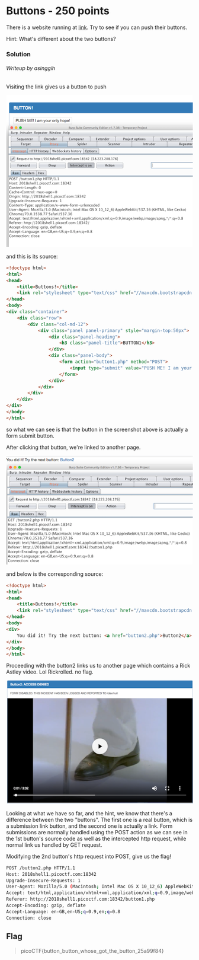 # Buttons - 250 points

There is a website running at [link](http://2018shell1.picoctf.com:18342). Try to see if you can push their buttons.

Hint: What's different about the two buttons?

### Solution
###### Writeup by asinggih

Visiting the link gives us a button to push

<p align="center">
	<img src="../screenshots/but_0.png">
</p>

and this is its source:
```html
<!doctype html>
<html>
<head>
    <title>Buttons!</title>
    <link rel="stylesheet" type="text/css" href="//maxcdn.bootstrapcdn.com/bootstrap/3.3.5/css/bootstrap.min.css">
</head>
<body>
<div class="container">
    <div class="row">
        <div class="col-md-12">
            <div class="panel panel-primary" style="margin-top:50px">
                <div class="panel-heading">
                    <h3 class="panel-title">BUTTON1</h3>
                </div>
                <div class="panel-body">
                    <form action="button1.php" method="POST">
                        <input type="submit" value="PUSH ME! I am your only hope!"/>
                    </form>
                </div>
            </div>
        </div>
    </div>
</div>
</body>
</html>
```
so what we can see is that the button in the screenshot above is actually a form submit button.

After clicking that button, we're linked to another page.

<p align="center">
	<img src="../screenshots/but_1.png">
</p>

and below is the corresponding source:

```html
<!doctype html>
<html>
<head>
    <title>Buttons!</title>
    <link rel="stylesheet" type="text/css" href="//maxcdn.bootstrapcdn.com/bootstrap/3.3.5/css/bootstrap.min.css">
</head>
<body>
<div>
    You did it! Try the next button: <a href="button2.php">Button2</a>
</div>
</body>
</html>
```

Proceeding with the button2 links us to another page which contains a Rick Astley video. Lol Rickrolled. no flag.

<p align="center">
    <img src="../screenshots/but_2.png">
</p>

Looking at what we have so far, and the hint, we know that there's a difference between the two "buttons". The first one is a real button, which is a submission link button, and the second one is actually a link. Form submissions are normally handled using the POST action as we can see in the 1st button's source code as well as the intercepted http request, while normal link us handled by GET request.

Modifying the 2nd button's http request into POST, give us the flag!
```sh
POST /button2.php HTTP/1.1
Host: 2018shell1.picoctf.com:18342
Upgrade-Insecure-Requests: 1
User-Agent: Mozilla/5.0 (Macintosh; Intel Mac OS X 10_12_6) AppleWebKit/537.36 (KHTML, like Gecko) Chrome/70.0.3538.102 Safari/537.36
Accept: text/html,application/xhtml+xml,application/xml;q=0.9,image/webp,image/apng,*/*;q=0.8
Referer: http://2018shell1.picoctf.com:18342/button1.php
Accept-Encoding: gzip, deflate
Accept-Language: en-GB,en-US;q=0.9,en;q=0.8
Connection: close
```

## Flag
>picoCTF{button_button_whose_got_the_button_25a99f84}

